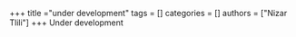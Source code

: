 +++
title ="under development"
tags = []
categories = []
authors = ["Nizar Tlili"]
+++
Under development
